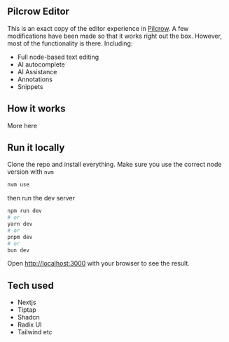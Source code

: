 ## Pilcrow Editor

This is an exact copy of the editor experience in [Pilcrow](https://pilcrow.xyz). A few modifications have been made so that it works right out the box. However, most of the functionality is there. Including:

- Full node-based text editing
- AI autocomplete
- AI Assistance
- Annotations
- Snippets

## How it works
More here

## Run it locally
Clone the repo and install everything. Make sure you use the correct node version with `nvm`

```bash
nvm use
```

then run the dev server

```bash
npm run dev
# or
yarn dev
# or
pnpm dev
# or
bun dev
```

Open [http://localhost:3000](http://localhost:3000) with your browser to see the result.

## Tech used

- Nextjs
- Tiptap
- Shadcn
- Radix UI
- Tailwind
etc